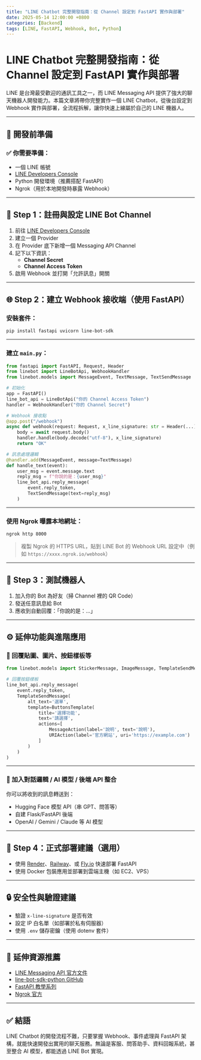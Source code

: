 ```yaml
---
title: "LINE Chatbot 完整開發指南：從 Channel 設定到 FastAPI 實作與部署"
date: 2025-05-14 12:00:00 +0800
categories: [Backend]
tags: [LINE, FastAPI, Webhook, Bot, Python]
---
```


# LINE Chatbot 完整開發指南：從 Channel 設定到 FastAPI 實作與部署

LINE 是台灣最受歡迎的通訊工具之一，而 LINE Messaging API 提供了強大的聊天機器人開發能力。本篇文章將帶你完整實作一個 LINE Chatbot，從後台設定到 Webhook 實作與部署，全流程拆解，讓你快速上線屬於自己的 LINE 機器人。

---

## 🧱 開發前準備

### ✅ 你需要準備：

- 一個 LINE 帳號
- [LINE Developers Console](https://developers.line.biz/)
- Python 開發環境（推薦搭配 FastAPI）
- Ngrok（用於本地開發時暴露 Webhook）

---

## 📡 Step 1：註冊與設定 LINE Bot Channel

1. 前往 [LINE Developers Console](https://developers.line.biz/)
2. 建立一個 Provider
3. 在 Provider 底下新增一個 Messaging API Channel
4. 記下以下資訊：
   - **Channel Secret**
   - **Channel Access Token**
5. 啟用 Webhook 並打開「允許訊息」開關

---

## 🌐 Step 2：建立 Webhook 接收端（使用 FastAPI）

### 安裝套件：

```bash
pip install fastapi uvicorn line-bot-sdk
```

---

### 建立 `main.py`：

```python
from fastapi import FastAPI, Request, Header
from linebot import LineBotApi, WebhookHandler
from linebot.models import MessageEvent, TextMessage, TextSendMessage

# 初始化
app = FastAPI()
line_bot_api = LineBotApi("你的 Channel Access Token")
handler = WebhookHandler("你的 Channel Secret")

# Webhook 接收點
@app.post("/webhook")
async def webhook(request: Request, x_line_signature: str = Header(...)):
    body = await request.body()
    handler.handle(body.decode("utf-8"), x_line_signature)
    return "OK"

# 訊息處理邏輯
@handler.add(MessageEvent, message=TextMessage)
def handle_text(event):
    user_msg = event.message.text
    reply_msg = f"你說的是：{user_msg}"
    line_bot_api.reply_message(
        event.reply_token,
        TextSendMessage(text=reply_msg)
    )
```

---

### 使用 Ngrok 曝露本地網址：

```bash
ngrok http 8000
```

> 複製 Ngrok 的 HTTPS URL，貼到 LINE Bot 的 Webhook URL 設定中（例如 `https://xxxx.ngrok.io/webhook`）

---

## 🧪 Step 3：測試機器人

1. 加入你的 Bot 為好友（掃 Channel 裡的 QR Code）
2. 發送任意訊息給 Bot
3. 應收到自動回覆：「你說的是：...」

---

## ⚙️ 延伸功能與進階應用

### 📌 回覆貼圖、圖片、按鈕樣板等

```python
from linebot.models import StickerMessage, ImageMessage, TemplateSendMessage

# 回覆按鈕樣板
line_bot_api.reply_message(
    event.reply_token,
    TemplateSendMessage(
        alt_text='選單',
        template=ButtonsTemplate(
            title='選擇功能',
            text='請選擇',
            actions=[
                MessageAction(label='說明', text='說明'),
                URIAction(label='官方網站', uri='https://example.com')
            ]
        )
    )
)
```

---

### 🧠 加入對話邏輯 / AI 模型 / 後端 API 整合

你可以將收到的訊息轉送到：

* Hugging Face 模型 API（串 GPT、問答等）
* 自建 Flask/FastAPI 後端
* OpenAI / Gemini / Claude 等 AI 模型

---

## 🚀 Step 4：正式部署建議（選用）

* 使用 [Render](https://render.com/)、[Railway](https://railway.app/)、或 [Fly.io](https://fly.io/) 快速部署 FastAPI
* 使用 Docker 包裝應用並部署到雲端主機（如 EC2、VPS）

---

## 🔒 安全性與驗證建議

* 驗證 `x-line-signature` 是否有效
* 設定 IP 白名單（如部署於私有伺服器）
* 使用 `.env` 儲存密鑰（使用 dotenv 套件）

---

## 📘 延伸資源推薦

* [LINE Messaging API 官方文件](https://developers.line.biz/en/reference/messaging-api/)
* [line-bot-sdk-python GitHub](https://github.com/line/line-bot-sdk-python)
* [FastAPI 教學系列](https://fastapi.tiangolo.com/)
* [Ngrok 官方](https://ngrok.com/)

---

## ✅ 結語

LINE Chatbot 的開發流程不難，只要掌握 Webhook、事件處理與 FastAPI 架構，就能快速開發出實用的聊天服務。無論是客服、問答助手、資料回報系統，甚至整合 AI 模型，都能透過 LINE Bot 實現。